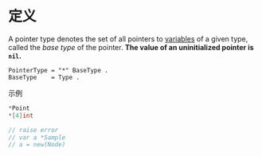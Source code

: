 # 定义

A pointer type denotes the set of all pointers to [variables](https://golang.org/ref/spec#Variables) of a given type, called the *base type* of the pointer. **The value of an uninitialized pointer is `nil`.**

```
PointerType = "*" BaseType .
BaseType    = Type .
```

示例

```go
*Point
*[4]int
```



```go
// raise error
// var a *Sample
// a = new(Node)
```

